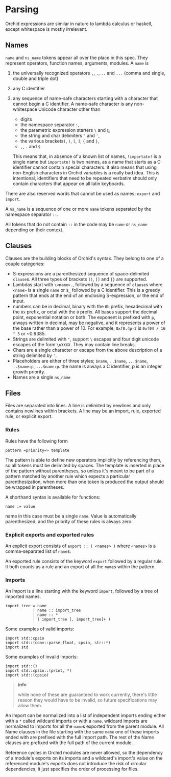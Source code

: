 # Parsing

Orchid expressions are similar in nature to lambda calculus or haskell, except whitespace is mostly irrelevant.  

## Names

`name` and `ns_name` tokens appear all over the place in this spec. They represent operators, function names, arguments, modules. A `name` is

1. the universally recognized operators `,`, `.`, `..` and `...` (comma and single, double and triple dot)
2. any C identifier
3. any sequence of name-safe characters starting with a character that cannot begin a C identifier. A name-safe character is any non-whitespace Unicode character other than

    - digits
    - the namespace separator `:`,
    - the parametric expression starters `\` and `@`,
    - the string and char delimiters `"` and `'`,
    - the various brackets`(`, `)`, `[`, `]`, `{` and `}`,
    - `,`, `.` and `$`

    This means that, in absence of a known list of names, `!importatn!` is a single name but `importatn!` is two names, as a name that starts as a C identifier cannot contain special characters. It also means that using non-English characters in Orchid variables is a really bad idea. This is intentional, identifiers that need to be repeated verbatim should only contain characters that appear on all latin keyboards.

There are also reserved words that cannot be used as names; `export` and `import`.

A `ns_name` is a sequence of one or more `name` tokens separated by the namespace separator `::`.

All tokens that do not contain `::` in the code may be `name` or `ns_name` depending on their context.

## Clauses

Clauses are the building blocks of Orchid's syntax. They belong to one of a couple categories:

- S-expressions are a parenthesized sequence of space-delimited `clause`s. All three types of brackets `()`, `[]` and `{}` are supported.
- Lambdas start with `\<name>.`, followed by a sequence of `clause`s where `<name>` is a single `name` or `$_` followed by a C identifier. This is a greedy pattern that ends at the end of an enclosing S-expression, or the end of input.
- numbers can be in decimal, binary with the `0b` prefix, hexadecimal with the `0x` prefix, or octal with the `0` prefix. All bases support the decimal point, exponential notation or both. The exponent is prefixed with `p`, always written in decimal, may be negative, and it represents a power of the base rather than a power of 10. For example, `0xf0.4p-2` is `0xf04 / 16 ^ 3` or ~0.9385.
- Strings are delimited with `"`, support `\` escapes and four digit unicode escapes of the form `\uXXXX`. They may contain line breaks.
- Chars are a single character or escape from the above description of a string delimited by `'`.
- Placeholders are either of three styles; `$name`, `..$name`, `...$name`, `..$name:p`, `...$name:p`. the name is always a C identifier, p is an integer growth priority.
- Names are a single `ns_name`

## Files

Files are separated into lines. A line is delimited by newlines and only contains newlines within brackets. A line may be an import, rule, exported rule, or explicit export.

### Rules

Rules have the following form

```
pattern =priority=> template
```

The pattern is able to define new operators implicitly by referencing them, so all tokens must be delimited by spaces. The template is inserted in place of the pattern without parentheses, so unless it's meant to be part of a pattern matched by another rule which expects a particular parenthesization, when more than one token is produced the output should be wrapped in parentheses.

A shorthand syntax is available for functions:

```
name := value
```

name in this case must be a single `name`. Value is automatically parenthesized, and the priority of these rules is always zero.

### Explicit exports and exported rules

An explicit export consists of `export :: ( <names> )` where `<names>` is a comma-separated list of `name`s.

An exported rule consists of the keyword `export` followed by a regular rule. It both counts as a rule and an export of all the `name`s within the pattern.

### Imports

An import is a line starting with the keyword `import`, followed by a tree of imported names.

```
import_tree = name
            | name :: import_tree
            | name :: *
            | ( import_tree [, import_tree]+ )
```

Some examples of valid imports:

```
import std::cpsio
import std::(conv::parse_float, cpsio, str::*)
import std
```

Some examples of invalid imports:

```
import std::()
import std::cpsio::(print, *)
import std::(cpsio)
```

> **info**
> 
> while none of these are guaranteed to work currently, there's little reason they would have to be invalid, so future specifications may allow them.

An import can be normalized into a list of independent imports ending either with a `*` called wildcard imports or with a `name`. wildcard imports are normalized to imports for all the `name`s exported from the parent module. All Name clauses in the file starting with the same `name` one of these imports ended with are prefixed with the full import path. The rest of the Name clauses are prefixed with the full path of the current module.

Reference cycles in Orchid modules are never allowed, so the dependency of a module's exports on its imports and a wildcard's import's value on the referenced module's exports does not introduce the risk of circular dependencies, it just specifies the order of processing for files.
